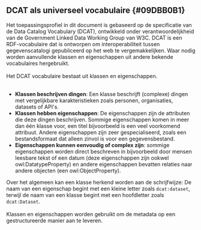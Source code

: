 ## DCAT als universeel vocabulaire {#09DBB0B1}
Het toepassingsprofiel in dit document is gebaseerd op de specificatie van de Data Catalog Vocabulary (DCAT), ontwikkeld onder verantwoordelijkheid van de Government Linked Data Working Group van W3C. DCAT is een RDF-vocabulaire dat is ontworpen om interoperabiliteit tussen gegevenscatalogi gepubliceerd op het web te vergemakkelijken. Waar nodig worden aanvullende klassen en eigenschappen uit andere bekende vocabulaires hergebruikt.
<br/>
<br/>
Het DCAT vocabulaire bestaat uit klassen en eigenschappen.
<br/>
<br/>
- <b>Klassen beschrijven dingen</b>: 
Een klasse beschrijft (complexe) dingen met vergelijkbare karakteristieken zoals personen, organisaties, datasets of API's.
- <b>Klassen hebben eigenschappen</b>: De eigenschappen zijn de attributen die deze dingen beschrijven. Sommige eigenschappen komen in meer dan één klasse voor, een titel bijvoorbeeld is een veel voorkomend attribuut. Andere eigenschappen zijn zeer gespecialiseerd, zoals een bestandsformaat dat alleen zinvol is voor een gegevensbestand.
- <b>Eigenschappen kunnen eenvoudig of complex zijn</b>: sommige eigenschappen worden direct beschreven in bijvoorbeeld door mensen leesbare tekst of een datum (deze eigenschappen zijn ookwel owl:DatatypeProperty) en andere eigenschappen bevatten relaties naar andere objecten (een owl:ObjectProperty).

Over het algemeen kan een klasse herkend worden aan de schrijfwijze: De naam van een eigenschap begint met een kleine letter zoals <code>dcat:dataset</code>, terwijl de naam van een klasse begint met een hoofdletter zoals <code>dcat:Dataset</code>.
<br/>
<br/>
Klassen en eigenschappen worden gebruikt om de metadata op een gestructureerde manier aan te leveren.
